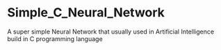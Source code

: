 # Simple_C_Neural_Network
A super simple Neural Network that usually used in Artificial Intelligence build in C programming language
